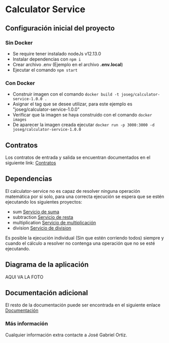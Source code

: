 # Calculator Service

## Configuración inicial del proyecto

### Sin Docker
- Se require tener instalado nodeJs v12.13.0
- Instalar dependencias con `npm i`
- Crear archivo .env (Ejemplo en el archivo **.env.local**)
- Ejecutar el comando `npm start`

### Con Docker 
- Construir imagen con el comando `docker build -t joseg/calculator-service-1.0.0 .`
- Asignar el tag que se desee utilizar, para este ejemplo es "joseg/calculator-service-1.0.0"
- Verificar que la imagen se haya construido con el comando `docker images`
- De aparecer la imagen creada ejecutar `docker run -p 3000:3000 -d joseg/calculator-service-1.0.0`


## Contratos

Los contratos de entrada y salida se encuentran documentados en el siguiente link:   [Contratos](https://app.swaggerhub.com/apis-docs/test_jg_sf/calculator-service/1.0.0)



## Dependencias
El calculator-service no es capaz de resolver ninguna operación matemática por si solo, para una correcta ejecución se espera que se estén ejecutando los siguientes proyectos:

- sum  [Servicio de suma](https://github.com/testJgSf/sum-service)
- subtraction  [Servicio de resta](https://github.com/testJgSf/subtraction-service)
- multiplication  [Servicio de multiplicación](https://github.com/testJgSf/multiplication-service)
- division  [Servicio de division](https://github.com/testJgSf/division-service)

Es posible la ejecución individual (Sin que estén corriendo todos) siempre y cuando el cálculo a resolver no contenga una operación que no se esté ejecutando.

## Diagrama de la aplicación

AQUI VA LA FOTO

## Documentación adicional

El resto de la documentación puede ser encontrada en el siguiente enlace [Documentación](https://github.com/testJgSf/calculator-documentation)


### Más información
Cualquier información extra contacte a José Gabriel Ortiz.




